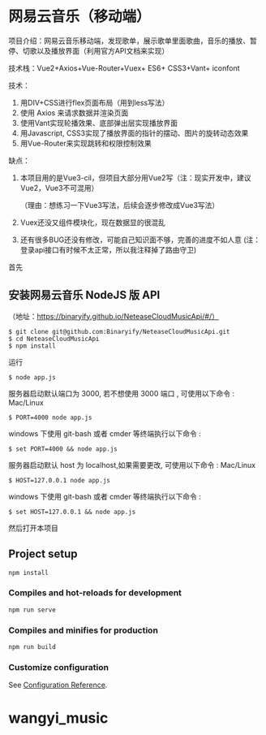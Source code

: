 # 网易云音乐（移动端）

项目介绍：网易云音乐移动端，发现歌单，展示歌单里面歌曲，音乐的播放、暂停、切歌以及播放界面（利用官方API文档来实现）

技术栈：Vue2+Axios+Vue-Router+Vuex+ ES6+ CSS3+Vant+ iconfont

技术：
1.	用DIV+CSS进行flex页面布局（用到less写法）
2.	使用 Axios 来请求数据并渲染页面
3.	使用Vant实现轮播效果、底部弹出层实现播放界面
4.	用Javascript, CSS3实现了播放界面的指针的摆动、图片的旋转动态效果
5.	用Vue-Router来实现跳转和权限控制效果

缺点：
1. 本项目用的是Vue3-cil，但项目大部分用Vue2写（注：现实开发中，建议Vue2，Vue3不可混用）

   （理由：想练习一下Vue3写法，后续会逐步修改成Vue3写法）

2. Vuex还没又组件模块化，现在数据显的很混乱

3. 还有很多BUG还没有修改，可能自己知识面不够，完善的进度不如人意
    (注：登录api接口有时候不太正常，所以我注释掉了路由守卫)

首先

## 安装网易云音乐 NodeJS 版 API
（地址：https://binaryify.github.io/NeteaseCloudMusicApi/#/）
```
$ git clone git@github.com:Binaryify/NeteaseCloudMusicApi.git
$ cd NeteaseCloudMusicApi
$ npm install
```

运行

```
$ node app.js
```

服务器启动默认端口为 3000, 若不想使用 3000 端口 , 可使用以下命令 : Mac/Linux

```
$ PORT=4000 node app.js
```

windows 下使用 git-bash 或者 cmder 等终端执行以下命令 :

```
$ set PORT=4000 && node app.js
```

服务器启动默认 host 为 localhost,如果需要更改, 可使用以下命令 : Mac/Linux

```
$ HOST=127.0.0.1 node app.js
```

windows 下使用 git-bash 或者 cmder 等终端执行以下命令 :

```
$ set HOST=127.0.0.1 && node app.js
```

然后打开本项目

## Project setup
```
npm install
```

### Compiles and hot-reloads for development
```
npm run serve
```

### Compiles and minifies for production
```
npm run build
```

### Customize configuration
See [Configuration Reference](https://cli.vuejs.org/config/).
# wangyi_music
